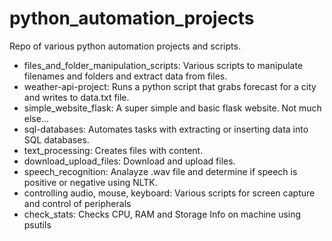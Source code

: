 # python_automation_projects
Repo of various python automation projects and scripts. 

- files_and_folder_manipulation_scripts: Various scripts to manipulate filenames and folders and extract data from files.
- weather-api-project: Runs a python script that grabs forecast for a city and writes to data.txt file.
- simple_website_flask: A super simple and basic flask website. Not much else...
- sql-databases: Automates tasks with extracting or inserting data into SQL databases.
- text_processing: Creates files with content.
- download_upload_files: Download and upload files.
- speech_recognition: Analayze .wav file and determine if speech is positive or negative using NLTK.
- controlling audio, mouse, keyboard: Various scripts for screen capture and control of peripherals
- check_stats: Checks CPU, RAM and Storage Info on machine using psutils
